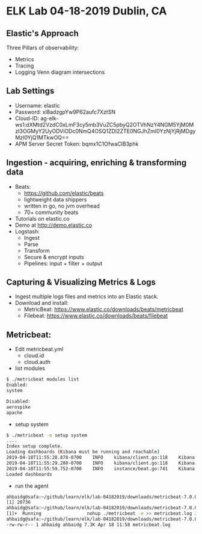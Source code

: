 # ELK Lab 04-18-2019 Dublin, CA

## Elastic's Approach
Three Pillars of observability:
- Metrics
- Tracing
- Logging
Venn diagram intersections

## Lab Settings
* Username: elastic
* Password: xl8adzgpYw9P62aufc7XztSN
* Cloud-ID: ag-elk-ws1:dXMtd2VzdC0xLmF3cy5mb3VuZC5pbyQ2OTVhNzY4NGM5YjM0MzI3OGMyY2UyODViODc0NmQ4OSQ1ZDI2ZTE0NGJhZmI0YzNjYjRjMDgyMzI0YjQ1MTkwOQ==
* APM Server Secret Token: bqmx1C1OfwaClB3phk


## Ingestion - acquiring, enriching & transforming data
* Beats:
    - https://github.com/elastic/beats
    - lightweight data shippers
    - written in go, no jvm overhead
    - 70+ community beats
* Tutorials on elastic.co
* Demo at http://demo.elastic.co
* Logstash:
    - Ingest
    - Parse
    - Transform
    - Secure & encrypt inputs
    - Pipelines: input + filter + output

## Capturing & Visualizing Metrics & Logs
* Ingest multiple logs files and metrics into an Elastic stack.
* Download and install:
    - MetricBeat: https://www.elastic.co/downloads/beats/metricbeat 
    - Filebeat: https://www.elastic.co/downloads/beats/filebeat

## Metricbeat:
* Edit metricbeat.yml
    - cloud.id
    - cloud.auth
* list modules
~~~~bash
$ ./metricbeat modules list
Enabled:
system

Disabled:
aerospike
apache
~~~~
* setup system
~~~~bash
$ ./metricbeat -e setup system
....
Index setup complete.
Loading dashboards (Kibana must be running and reachable)
2019-04-18T11:55:28.878-0700    INFO    kibana/client.go:118    Kibana url: https://5d26e144bafb4c3cb4c082324b451909.us-west-1.aws.found.io:443
2019-04-18T11:55:29.280-0700    INFO    kibana/client.go:118    Kibana url: https://5d26e144bafb4c3cb4c082324b451909.us-west-1.aws.found.io:443
2019-04-18T11:55:59.752-0700    INFO    instance/beat.go:741    Kibana dashboards successfully loaded.
Loaded dashboards
~~~~
* run the agent
~~~~bash
ahbaidg@safa:~/github/learn/elk/lab-04182019/downloads/metricbeat-7.0.0-linux-x86_64$ nohup ./metricbeat -e 1>>metricbeat.log 2>&1 &
[1] 20736
ahbaidg@safa:~/github/learn/elk/lab-04182019/downloads/metricbeat-7.0.0-linux-x86_64$ jobs
[1]+  Running                 nohup ./metricbeat -e >> metricbeat.log 2>&1 &
ahbaidg@safa:~/github/learn/elk/lab-04182019/downloads/metricbeat-7.0.0-linux-x86_64$ ls -alrth metricbeat.log
-rw-rw-r-- 1 ahbaidg ahbaidg 7.3K Apr 18 11:58 metricbeat.log
~~~~
